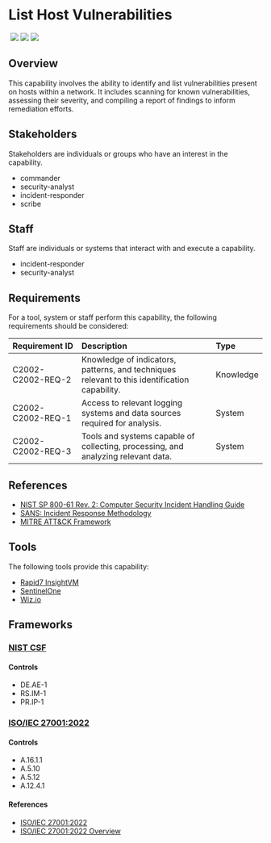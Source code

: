 # List Host Vulnerabilities
&nbsp;![](https://img.shields.io/badge/ID-C2002-blue)&nbsp;![](https://img.shields.io/badge/Phase-Identification_%28P0002%29-blue)&nbsp;![](https://img.shields.io/badge/Category-General-blue)
## Overview
This capability involves the ability to identify and list vulnerabilities present on hosts within a network. It includes scanning for known vulnerabilities, assessing their severity, and compiling a report of findings to inform remediation efforts.

## Stakeholders
Stakeholders are individuals or groups who have an interest in the capability.

- commander
- security-analyst
- incident-responder
- scribe

## Staff
Staff are individuals or systems that interact with and execute a capability.

- incident-responder
- security-analyst

## Requirements
For a tool, system or staff perform this capability, the following requirements should be considered:

| Requirement ID | Description | Type |
| :--- | :--- | :--- |
| C2002-C2002-REQ-2 | Knowledge of indicators, patterns, and techniques relevant to this identification capability. | Knowledge|
| C2002-C2002-REQ-1 | Access to relevant logging systems and data sources required for analysis. | System|
| C2002-C2002-REQ-3 | Tools and systems capable of collecting, processing, and analyzing relevant data. | System|

## References

- [NIST SP 800-61 Rev. 2: Computer Security Incident Handling Guide](https://csrc.nist.gov/publications/detail/sp/800-61/rev-2/final)
- [SANS: Incident Response Methodology](https://www.sans.org/white-papers/33901/)
- [MITRE ATT&CK Framework](https://attack.mitre.org/)
## Tools
The following tools provide this capability:

- [Rapid7 InsightVM](../tool/rapid7-insightvm/C2002.md)
- [SentinelOne](../tool/sentinelone/C2002.md)
- [Wiz.io](../tool/wiz/C2002.md)

## Frameworks
### [NIST CSF](../frameworks/F0003.md)

#### Controls

- DE.AE-1 
- RS.IM-1 
- PR.IP-1 

### [ISO/IEC 27001:2022](../frameworks/F0002.md)

#### Controls

- A.16.1.1 
- A.5.10 
- A.5.12 
- A.12.4.1 

#### References

- [ISO/IEC 27001:2022](https://www.iso.org/standard/82875.html)
- [ISO/IEC 27001:2022 Overview](https://www.iso.org/isoiec-27001-information-security.html)